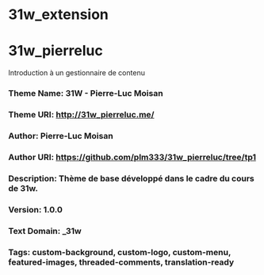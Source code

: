 # 31w_extension

# 31w_pierreluc
Introduction à un gestionnaire de contenu


### Theme Name: 31W - Pierre-Luc Moisan
### Theme URI: http://31w_pierreluc.me/
### Author: Pierre-Luc Moisan
### Author URI: https://github.com/plm333/31w_pierreluc/tree/tp1
### Description: Thème de base développé dans le cadre du cours de 31w.
### Version: 1.0.0
### Text Domain: _31w
### Tags: custom-background, custom-logo, custom-menu, featured-images, threaded-comments, translation-ready
